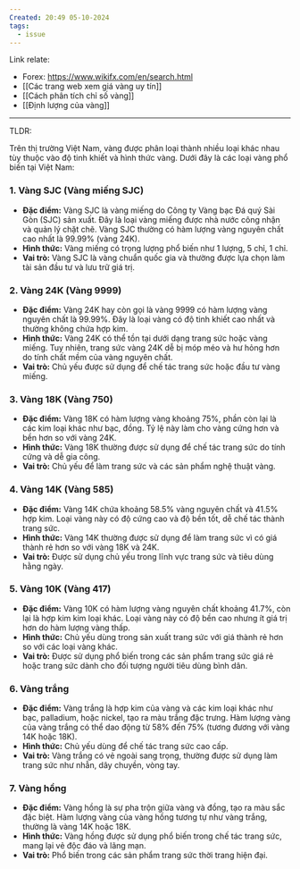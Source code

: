 ```yaml
---
Created: 20:49 05-10-2024
tags:
  - issue
---
```

Link relate:
- Forex: https://www.wikifx.com/en/search.html
- [[Các trang web xem giá vàng uy tín]]
- [[Cách phân tích chỉ số vàng]]
- [[Định lượng của vàng]]
---

TLDR: 

Trên thị trường Việt Nam, vàng được phân loại thành nhiều loại khác nhau tùy thuộc vào độ tinh khiết và hình thức vàng. Dưới đây là các loại vàng phổ biến tại Việt Nam:


### 1. Vàng SJC (Vàng miếng SJC)

- **Đặc điểm:** Vàng SJC là vàng miếng do Công ty Vàng bạc Đá quý Sài Gòn (SJC) sản xuất. Đây là loại vàng miếng được nhà nước công nhận và quản lý chặt chẽ. Vàng SJC thường có hàm lượng vàng nguyên chất cao nhất là 99.99% (vàng 24K).
- **Hình thức:** Vàng miếng có trọng lượng phổ biến như 1 lượng, 5 chỉ, 1 chỉ.
- **Vai trò:** Vàng SJC là vàng chuẩn quốc gia và thường được lựa chọn làm tài sản đầu tư và lưu trữ giá trị.

### 2. Vàng 24K (Vàng 9999)

- **Đặc điểm:** Vàng 24K hay còn gọi là vàng 9999 có hàm lượng vàng nguyên chất là 99.99%. Đây là loại vàng có độ tinh khiết cao nhất và thường không chứa hợp kim.
- **Hình thức:** Vàng 24K có thể tồn tại dưới dạng trang sức hoặc vàng miếng. Tuy nhiên, trang sức vàng 24K dễ bị móp méo và hư hỏng hơn do tính chất mềm của vàng nguyên chất.
- **Vai trò:** Chủ yếu được sử dụng để chế tác trang sức hoặc đầu tư vàng miếng.

### 3. Vàng 18K (Vàng 750)

- **Đặc điểm:** Vàng 18K có hàm lượng vàng khoảng 75%, phần còn lại là các kim loại khác như bạc, đồng. Tỷ lệ này làm cho vàng cứng hơn và bền hơn so với vàng 24K.
- **Hình thức:** Vàng 18K thường được sử dụng để chế tác trang sức do tính cứng và dễ gia công.
- **Vai trò:** Chủ yếu để làm trang sức và các sản phẩm nghệ thuật vàng.

### 4. Vàng 14K (Vàng 585)

- **Đặc điểm:** Vàng 14K chứa khoảng 58.5% vàng nguyên chất và 41.5% hợp kim. Loại vàng này có độ cứng cao và độ bền tốt, dễ chế tác thành trang sức.
- **Hình thức:** Vàng 14K thường được sử dụng để làm trang sức vì có giá thành rẻ hơn so với vàng 18K và 24K.
- **Vai trò:** Được sử dụng chủ yếu trong lĩnh vực trang sức và tiêu dùng hằng ngày.

### 5. Vàng 10K (Vàng 417)

- **Đặc điểm:** Vàng 10K có hàm lượng vàng nguyên chất khoảng 41.7%, còn lại là hợp kim kim loại khác. Loại vàng này có độ bền cao nhưng ít giá trị hơn do hàm lượng vàng thấp.
- **Hình thức:** Chủ yếu dùng trong sản xuất trang sức với giá thành rẻ hơn so với các loại vàng khác.
- **Vai trò:** Được sử dụng phổ biến trong các sản phẩm trang sức giá rẻ hoặc trang sức dành cho đối tượng người tiêu dùng bình dân.

### 6. Vàng trắng

- **Đặc điểm:** Vàng trắng là hợp kim của vàng và các kim loại khác như bạc, palladium, hoặc nickel, tạo ra màu trắng đặc trưng. Hàm lượng vàng của vàng trắng có thể dao động từ 58% đến 75% (tương đương với vàng 14K hoặc 18K).
- **Hình thức:** Chủ yếu dùng để chế tác trang sức cao cấp.
- **Vai trò:** Vàng trắng có vẻ ngoài sang trọng, thường được sử dụng làm trang sức như nhẫn, dây chuyền, vòng tay.

### 7. Vàng hồng

- **Đặc điểm:** Vàng hồng là sự pha trộn giữa vàng và đồng, tạo ra màu sắc đặc biệt. Hàm lượng vàng của vàng hồng tương tự như vàng trắng, thường là vàng 14K hoặc 18K.
- **Hình thức:** Vàng hồng được sử dụng phổ biến trong chế tác trang sức, mang lại vẻ độc đáo và lãng mạn.
- **Vai trò:** Phổ biến trong các sản phẩm trang sức thời trang hiện đại.